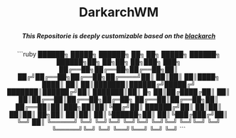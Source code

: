 # <p align="center"> DarkarchWM </p>

##### <p align="center"> This Repositorie is deeply customizable based on the [blackarch](https://blackarch.org/) </p>

<center>
  ```ruby
  ██████╗  █████╗ ██████╗ ██╗  ██╗ █████╗ ██████╗  ██████╗██╗  ██╗██╗    ██╗███╗   ███╗
  ██╔══██╗██╔══██╗██╔══██╗██║ ██╔╝██╔══██╗██╔══██╗██╔════╝██║  ██║██║    ██║████╗ ████║
  ██║  ██║███████║██████╔╝█████╔╝ ███████║██████╔╝██║     ███████║██║ █╗ ██║██╔████╔██║
  ██║  ██║██╔══██║██╔══██╗██╔═██╗ ██╔══██║██╔══██╗██║     ██╔══██║██║███╗██║██║╚██╔╝██║
  ██████╔╝██║  ██║██║  ██║██║  ██╗██║  ██║██║  ██║╚██████╗██║  ██║╚███╔███╔╝██║ ╚═╝ ██║
  ╚═════╝ ╚═╝  ╚═╝╚═╝  ╚═╝╚═╝  ╚═╝╚═╝  ╚═╝╚═╝  ╚═╝ ╚═════╝╚═╝  ╚═╝ ╚══╝╚══╝ ╚═╝     ╚═╝
  ```
</center>

